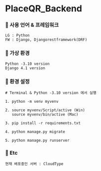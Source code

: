# PlaceQR_Backend


### 📒 사용 언어 & 프레임워크

```
LG : Python
FW : Django, Djangorestframework(DRF)
```

### 📒 가상 환경

```
Python -3.10 version
Django 4.1 version
```

### 📒 환경 설정
```
# Terminal & Python -3.10 version 에서 실행

1. python -m venv myvenv 

2. source myvenv/Script/active (Win)
   source myvenv/bin/active (Mac)

3. pip install -r requirements.txt

4. python manage.py migrate

5. python manage.py runserver
```



### 📒 Etc
```
현재 배포중인 서버 : CloudType 
```
